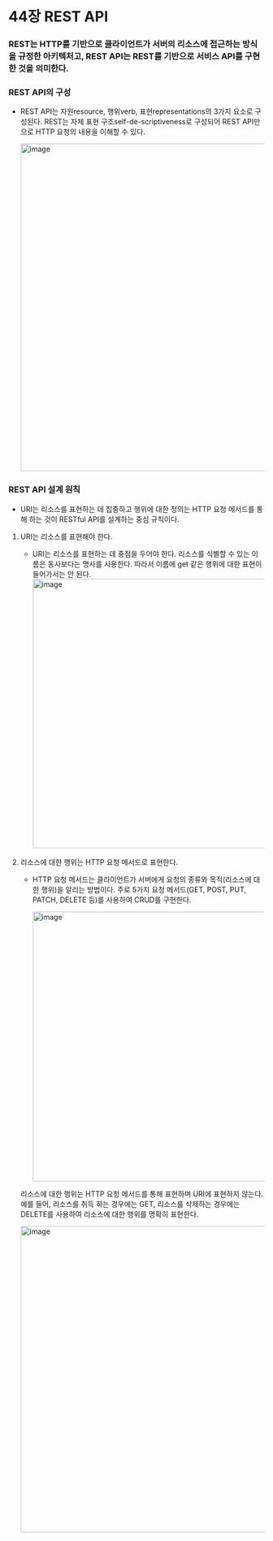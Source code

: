 # 44장 REST API

### REST는 HTTP를 기반으로 클라이언트가 서버의 리소스에 접근하는 방식을 규정한 아키텍처고, REST API는 REST를 기반으로 서비스 API를 구현한 것을 의미한다.

### REST API의 구성

- REST API는 자원resource, 행위verb, 표현representations의 3가지 요소로 구성된다. REST는 자체 표현 구조self-de-scriptiveness로 구성되어 REST API만으로 HTTP 요청의 내용을 이해할 수 있다.

  <img width="645" alt="image" src="https://github.com/Yoonkyoungme/js-deep-dive-study/assets/76903801/58818b62-d721-44fa-8222-f6dfdd1cc506">

### REST API 설계 원칙

-  URI는 리소스를 표현하는 데 집중하고 행위에 대한 정의는 HTTP 요청 메서드를 통해 하는 것이 RESTful API를 설계하는 중심 규칙이다.

  1. URI는  리소스를 표현해야 한다.

     - URI는 리소스를 표현하는 데 중점을 두어야 한다. 리소스를 식별할 수 있는 이름은 동사보다는 명사를 사용한다. 따라서 이름에 get 같은 행위에 대한 표현이 들어가서는 안 된다.
    <img width="530" alt="image" src="https://github.com/Yoonkyoungme/js-deep-dive-study/assets/76903801/12a29424-0f82-4418-8297-74520f09c6a7">

  2. 리소스에 대한 행위는 HTTP 요청 메서드로 표현한다.

     - HTTP 요청 메서드는 클라이언트가 서버에게 요청의 종류와 목적(리소스에 대한 행위)을 알리는 방법이다. 주로 5가지 요청 메서드(GET, POST, PUT, PATCH, DELETE 등)를 사용하여 CRUD를 구현한다.
    
       <img width="531" alt="image" src="https://github.com/Yoonkyoungme/js-deep-dive-study/assets/76903801/2d3b4d42-97f2-49f3-a621-e241d993e03a">

      리소스에 대한 행위는 HTTP 요청 메서드를 통해 표현하며 URI에 표현하지 않는다. 예를 들어, 리소스를 취득 하는 경우에는 GET, 리소스를 삭제하는 경우에는 DELETE를 사용하여 리소스에 대한 행위를 명확히 표현한다.

       <img width="603" alt="image" src="https://github.com/Yoonkyoungme/js-deep-dive-study/assets/76903801/fc549e38-21da-4752-9a46-b39260029f7b">



    
